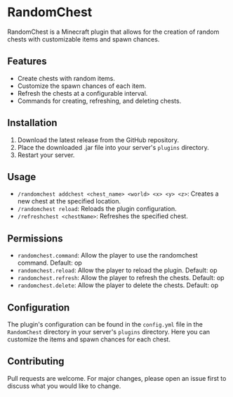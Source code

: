 # RandomChest

RandomChest is a Minecraft plugin that allows for the creation of random chests with customizable items and spawn chances.

## Features

- Create chests with random items.
- Customize the spawn chances of each item.
- Refresh the chests at a configurable interval.
- Commands for creating, refreshing, and deleting chests.

## Installation

1. Download the latest release from the GitHub repository.
2. Place the downloaded .jar file into your server's `plugins` directory.
3. Restart your server.

## Usage

- `/randomchest addchest <chest_name> <world> <x> <y> <z>`: Creates a new chest at the specified location.
- `/randomchest reload`: Reloads the plugin configuration.
- `/refreshchest <chestName>`: Refreshes the specified chest.

## Permissions

- `randomchest.command`: Allow the player to use the randomchest command. Default: op
- `randomchest.reload`: Allow the player to reload the plugin. Default: op
- `randomchest.refresh`: Allow the player to refresh the chests. Default: op
- `randomchest.delete`: Allow the player to delete the chests. Default: op

## Configuration

The plugin's configuration can be found in the `config.yml` file in the `RandomChest` directory in your server's `plugins` directory. Here you can customize the items and spawn chances for each chest.

## Contributing

Pull requests are welcome. For major changes, please open an issue first to discuss what you would like to change.
